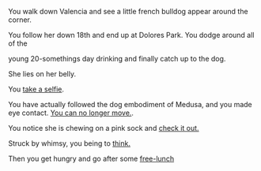 You walk down Valencia and see a little french bulldog appear around the corner.

You follow her down 18th and end up at Dolores Park. You dodge around all of the 

young 20-somethings day drinking and finally catch up to the dog. 

She lies on her belly. 

You [take a selfie](../selfie/selfie.md).

You have actually followed the dog embodiment of Medusa, 
and you made eye contact. [You can no longer move.](../virtualreality/oculus.md).

You notice she is chewing on a pink sock and [check it out.](../fill-sock/fill-sock.md)

Struck by whimsy, you being to [think.](../flan/flan.md)

Then you get hungry and go after some [free-lunch](../free-lunch/free-lunch.md)
